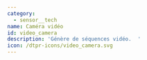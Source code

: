 ```yaml
---
category:
  - sensor__tech
name: Caméra vidéo
id: video_camera
description: 'Génère de séquences vidéo.  '
icon: /dtpr-icons/video_camera.svg
---
```


